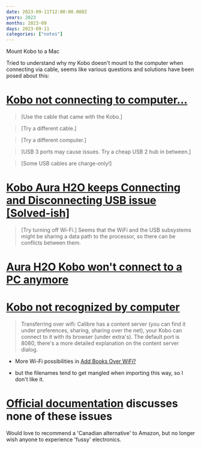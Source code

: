```yaml
---
date: 2023-09-11T12:00:00.000Z
years: 2023
months: 2023-09
days: 2023-09-11
categories: ["notes"]
---
```

Mount Kobo to a Mac

Tried to understand why my Kobo doesn't mount to the computer when connecting via cable, seems like various questions and solutions have been posed about this:

# [Kobo not connecting to computer...](https://www.reddit.com/r/kobo/comments/mkb6lh/kobo_not_connecting_to_computer/)

> [Use the cable that came with the Kobo.]  

> [Try a different cable.]  

> [Try a different computer.]  

> [USB 3 ports may cause issues. Try a cheap USB 2 hub in between.]  

> [Some USB cables are charge-only!]

# [Kobo Aura H2O keeps Connecting and Disconnecting USB issue [Solved-ish]](https://www.reddit.com/r/kobo/comments/om1xci/kobo_aura_h2o_keeps_connecting_and_disconnecting/)

> [Try turning off Wi-Fi.] Seems that the WiFi and the USB subsystems might be sharing a data path to the processor, so there can be conflicts between them.  

# [Aura H2O Kobo won't connect to a PC anymore](https://www.mobileread.com/forums/showthread.php?s=3cfefe531d93be8fa3d577fae8ac0ef9&t=289265&page=2)

# [Kobo not recognized by computer](https://www.reddit.com/r/kobo/comments/8cfygq/kobo_not_recognized_by_computer/)

> Transferring over wifi: Calibre has a content server (you can find it under preferences, sharing, sharing over the net), your Kobo can connect to it with its browser (under extra's). The default port is 8080, there's a more detailed explanation on the content server dialog.  

- More Wi-Fi possibilities in [Add Books Over WiFi?](https://www.reddit.com/r/kobo/comments/ks5rr2/add_books_over_wifi/)

- but the filenames tend to get mangled when importing this way, so I don't like it.

# [Official documentation](https://help.kobo.com/hc/en-us/articles/1500005659942-Troubleshoot-issues-connecting-your-eReader-to-your-computer-with-a-USB-cable) discusses none of these issues

Would love to recommend a 'Canadian alternative' to Amazon, but no longer wish anyone to experience 'fussy' electronics.
